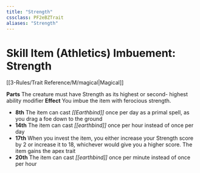 ```yaml
---
title: "Strength"
cssclass: PF2eBZTrait
aliases: "Strength"
---
```


# Skill Item (Athletics) Imbuement: Strength
[[3-Rules/Trait Reference/M/magical|Magical]]

**Parts** The creature must have Strength as its highest or second- highest ability modifier
**Effect** You imbue the item with ferocious strength.

*   **8th** The item can cast _[[Earthbind]]_ once per day as a primal spell, as you drag a foe down to the ground
*   **14th** The item can cast _[[earthbind]]_ once per hour instead of once per day
*   **17th** When you invest the item, you either increase your Strength score by 2 or increase it to 18, whichever would give you a higher score. The item gains the apex trait
*   **20th** The item can cast _[[earthbind]]_ once per minute instead of once per hour